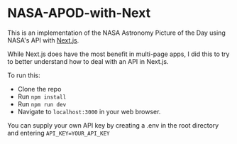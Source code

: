 # NASA-APOD-with-Next

This is an implementation of the NASA Astronomy Picture of the Day using NASA's API with [Next.js](https://github.com/zeit/next.js/).

While Next.js does have the most benefit in multi-page apps, I did this to try to better understand how to deal with an API in Next.js.

To run this:
* Clone the repo
* Run `npm install`
* Run `npm run dev`
* Navigate to `localhost:3000` in your web browser.

You can supply your own API key by creating a .env in the root directory and entering `API_KEY=YOUR_API_KEY`
